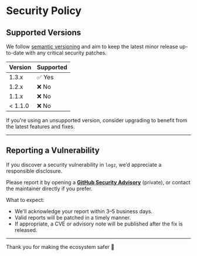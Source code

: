 # Security Policy

## Supported Versions

We follow [semantic versioning](https://semver.org) and aim to keep the latest minor release up-to-date with any critical security patches.

| Version  | Supported          |
|----------|--------------------|
| 1.3.x    | ✅ Yes              |
| 1.2.x    | ❌ No               |
| 1.1.x    | ❌ No               |
| < 1.1.0  | ❌ No               |

If you're using an unsupported version, consider upgrading to benefit from the latest features and fixes.

---

## Reporting a Vulnerability

If you discover a security vulnerability in `logz`, we’d appreciate a responsible disclosure.

Please report it by opening a **[GitHub Security Advisory](https://github.com/rafa-mori/logz/security/advisories/new)** (private), or contact the maintainer directly if you prefer.

What to expect:
- We'll acknowledge your report within 3–5 business days.
- Valid reports will be patched in a timely manner.
- If appropriate, a CVE or advisory note will be published after the fix is released.

---

Thank you for making the ecosystem safer 🚀
